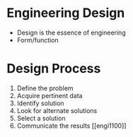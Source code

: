 # Engineering Design

- Design is the essence of engineering
- Form/function

# Design Process

1. Define the problem
2. Acquire pertinent data
3. Identify solution
4. Look for alternate solutions
5. Select a solution
6. Communicate the results
[[engi1100]]

